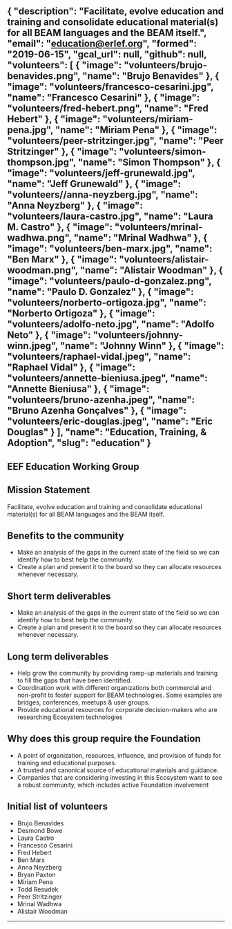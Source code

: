 {
  "description": "Facilitate, evolve education and training and consolidate educational material(s) for all BEAM languages and the BEAM itself.",
  "email": "education@erlef.org",
  "formed": "2019-06-15",
  "gcal_url": null,
  "github": null,
  "volunteers": [
    {
      "image": "volunteers/brujo-benavides.png",
      "name": "Brujo Benavides"
    },
    {
      "image": "volunteers/francesco-cesarini.jpg",
      "name": "Francesco Cesarini"
    },
    {
      "image": "volunteers/fred-hebert.png",
      "name": "Fred Hebert"
    },
    {
      "image": "volunteers/miriam-pena.jpg",
      "name": "Miriam Pena"
    },
    {
      "image": "volunteers/peer-stritzinger.jpg",
      "name": "Peer Stritzinger"
    },
    {
      "image": "volunteers/simon-thompson.jpg",
      "name": "Simon Thompson"
    },
    {
      "image": "volunteers/jeff-grunewald.jpg",
      "name": "Jeff Grunewald"
    },
    {
      "image": "volunteers//anna-neyzberg.jpg",
      "name": "Anna Neyzberg"
    },
    {
      "image": "volunteers/laura-castro.jpg",
      "name": "Laura M. Castro"
    },
    {
      "image": "volunteers/mrinal-wadhwa.png",
      "name": "Mrinal Wadhwa"
    },
    {
      "image": "volunteers/ben-marx.jpg",
      "name": "Ben Marx"
    },
    {
      "image": "volunteers/alistair-woodman.png",
      "name": "Alistair Woodman"
    },
    {
      "image": "volunteers/paulo-d-gonzalez.png",
      "name": "Paulo D. Gonzalez"
    },
    {
      "image": "volunteers/norberto-ortigoza.jpg",
      "name": "Norberto Ortigoza"
    },
    {
      "image": "volunteers/adolfo-neto.jpg",
      "name": "Adolfo Neto"
    },
    {
      "image": "volunteers/johnny-winn.jpeg",
      "name": "Johnny Winn"
    },
    {
      "image": "volunteers/raphael-vidal.jpeg",
      "name": "Raphael Vidal"
    },
    {
      "image": "volunteers/annette-bieniusa.jpeg",
      "name": "Annette Bieniusa"
    },
    {
      "image": "volunteers/bruno-azenha.jpeg",
      "name": "Bruno Azenha Gonçalves"
    },
    {
      "image": "volunteers/eric-douglas.jpeg",
      "name": "Eric Douglas"
    }
  ],
  "name": "Education, Training, & Adoption",
  "slug": "education"
}
---
EEF Education Working Group
---

## Mission Statement
Facilitate, evolve education and training and consolidate educational material(s) for all BEAM languages and the BEAM itself.

## Benefits to the community
- Make an analysis of the gaps in the current state of the field so we can identify how to best help the community.
- Create a plan and present it to the board so they can allocate resources whenever necessary.

## Short term deliverables
- Make an analysis of the gaps in the current state of the field so we can identify how to best help the community.
- Create a plan and present it to the board so they can allocate resources whenever necessary.

## Long term deliverables
- Help grow the community by providing ramp-up materials and training to fill the gaps that have been identified.
- Coordination work with different organizations both commercial and non-profit to foster support for BEAM technologies. Some examples are bridges, conferences, meetups & user groups.
- Provide educational resources for corporate decision-makers who are researching Ecosystem technologies

## Why does this group require the Foundation
- A point of organization, resources, influence, and provision of funds for training and educational purposes.
- A trusted and canonical source of educational materials and guidance.
- Companies that are considering investing in this Ecosystem want to see a robust community, which includes active Foundation involvement

## Initial list of volunteers
- Brujo Benavides
- Desmond Bowe
- Laura Castro
- Francesco Cesarini
- Fred Hebert
- Ben Marx
- Anna Neyzberg
- Bryan Paxton
- Miriam Pena
- Todd Resudek
- Peer Stritzinger
- Mrinal Wadhwa
- Alistair Woodman

-------
